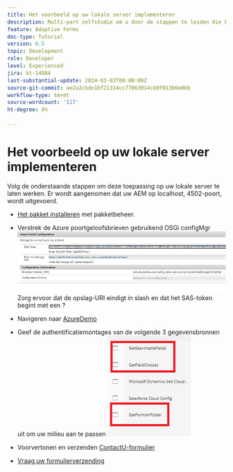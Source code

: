 ```yaml
---
title: Het voorbeeld op uw lokale server implementeren
description: Multi-part zelfstudie om u door de stappen te leiden die betrokken zijn bij het opvragen van formulierverzendingen die zijn opgeslagen in Azure Portal
feature: Adaptive Forms
doc-type: Tutorial
version: 6.5
topic: Development
role: Developer
level: Experienced
jira: kt-14884
last-substantial-update: 2024-03-03T00:00:00Z
source-git-commit: ae2a2cbde1bf21314cc77863014cb0f013b6e0bb
workflow-type: tm+mt
source-wordcount: '117'
ht-degree: 0%

---
```


# Het voorbeeld op uw lokale server implementeren

Volg de onderstaande stappen om deze toepassing op uw lokale server te laten werken. Er wordt aangenomen dat uw AEM op localhost, 4502-poort, wordt uitgevoerd.

* [Het pakket installeren](assets/azuredemo.all-1.0.0-SNAPSHOT.zip) met pakketbeheer.

* Verstrek de Azure poortgeloofsbrieven gebruikend OSGi configMgr
  ![azure-portaal](assets/azure-portal-config.png)
Zorg ervoor dat de opslag-URI eindigt in slash en dat het SAS-token begint met een ?
* Navigeren naar [AzureDemo](http://localhost:4502/libs/fd/fdm/gui/components/admin/fdmcloudservice/fdm.html/conf/azuredemo)

* Geef de authentificatiemontages van de volgende 3 gegevensbronnen uit om uw milieu aan te passen
  ![gegevensbronnen](assets/fdm-data-sources.png)

* Voorvertonen en verzenden [ContactU-formulier](http://localhost:4502/content/dam/formsanddocuments/azureportal/contactus/jcr:content?wcmmode=disabled)

* [Vraag uw formulierverzending](http://localhost:4502/content/dam/formsanddocuments/azureportal/queryformsubmissions/jcr:content?wcmmode=disabled)

